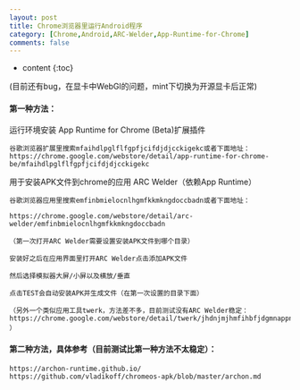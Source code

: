 ```yaml
---
layout: post
title: Chrome浏览器里运行Android程序
category: [Chrome,Android,ARC-Welder,App-Runtime-for-Chrome]
comments: false
---
```


* content
{:toc}

(目前还有bug，在显卡中WebGl的问题，mint下切换为开源显卡后正常)

#### 第一种方法：

 运行环境安装 App Runtime for Chrome (Beta)扩展插件

```
谷歌浏览器扩展里搜索mfaihdlpglflfgpfjcifdjdjcckigekc或者下面地址：
https://chrome.google.com/webstore/detail/app-runtime-for-chrome-be/mfaihdlpglflfgpfjcifdjdjcckigekc
```

用于安装APK文件到chrome的应用 ARC Welder（依赖App Runtime）

```
谷歌浏览器应用里搜索emfinbmielocnlhgmfkkmkngdoccbadn或者下面地址：

https://chrome.google.com/webstore/detail/arc-welder/emfinbmielocnlhgmfkkmkngdoccbadn

（第一次打开ARC Welder需要设置安装APK文件到哪个目录）

安装好之后在应用界面里打开ARC Welder点击添加APK文件

然后选择模拟器大屏/小屏以及横放/垂直

点击TEST会自动安装APK并生成文件（在第一次设置的目录下面）

（另外一个类似应用工具twerk，方法差不多，目前测试没有ARC Welder稳定：
https://chrome.google.com/webstore/detail/twerk/jhdnjmjhmfihbfjdgmnappnoaehnhiaf
）
```

#### 第二种方法，具体参考（目前测试比第一种方法不太稳定）：

```
https://archon-runtime.github.io/
https://github.com/vladikoff/chromeos-apk/blob/master/archon.md
```


